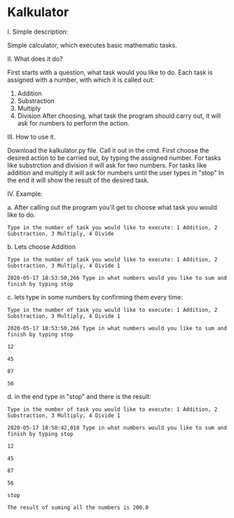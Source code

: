 # Kalkulator
I. Simple description:

Simple calculator, which executes basic mathematic tasks.

II. What does it do?

First starts with a question, what task would you like to do. Each task is assigned with a number, with which it is called out:
1. Addition 
2. Substraction
3. Multiply
4. Division
After choosing, what task the program should carry out, it will ask for numbers to perform the action.

III. How to use it.

Download the kalkulator.py file. Call it out in the cmd.
First choose the desired action to be carried out, by typing the assigned number.
For tasks like substrction and division it will ask for two numbers.
For tasks like addition and multiply it will ask for numbers until the user types in "stop"
In the end it will show the result of the desired task.

IV. Example:

a. After calling out the program you'll get to choose what task you would like to do.

    Type in the number of task you would like to execute: 1 Addition, 2 Substraction, 3 Multiply, 4 Divide



b. Lets choose Addition

    Type in the number of task you would like to execute: 1 Addition, 2 Substraction, 3 Multiply, 4 Divide 1

    2020-05-17 18:53:50,266 Type in what numbers would you like to sum and finish by typing stop



c. lets type in some numbers by confirming them every time:


    Type in the number of task you would like to execute: 1 Addition, 2 Substraction, 3 Multiply, 4 Divide 1

    2020-05-17 18:53:50,266 Type in what numbers would you like to sum and finish by typing stop

    12

    45

    87

    56




d. in the end type in "stop" and there is the result:


    Type in the number of task you would like to execute: 1 Addition, 2 Substraction, 3 Multiply, 4 Divide 1

    2020-05-17 18:50:42,018 Type in what numbers would you like to sum and finish by typing stop

    12

    45

    87

    56

    stop

    The result of suming all the numbers is 200.0


